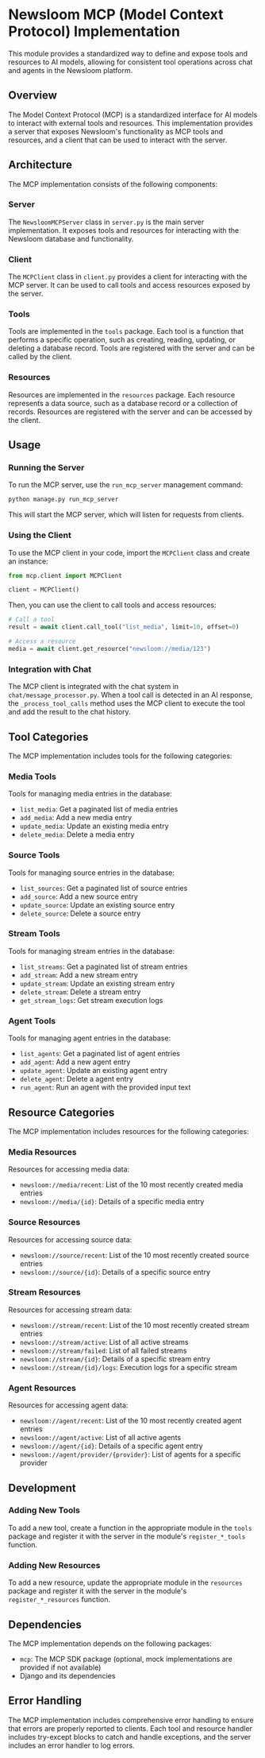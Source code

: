 # Newsloom MCP (Model Context Protocol) Implementation

This module provides a standardized way to define and expose tools and resources to AI models, allowing for consistent tool operations across chat and agents in the Newsloom platform.

## Overview

The Model Context Protocol (MCP) is a standardized interface for AI models to interact with external tools and resources. This implementation provides a server that exposes Newsloom's functionality as MCP tools and resources, and a client that can be used to interact with the server.

## Architecture

The MCP implementation consists of the following components:

### Server

The `NewsloomMCPServer` class in `server.py` is the main server implementation. It exposes tools and resources for interacting with the Newsloom database and functionality.

### Client

The `MCPClient` class in `client.py` provides a client for interacting with the MCP server. It can be used to call tools and access resources exposed by the server.

### Tools

Tools are implemented in the `tools` package. Each tool is a function that performs a specific operation, such as creating, reading, updating, or deleting a database record. Tools are registered with the server and can be called by the client.

### Resources

Resources are implemented in the `resources` package. Each resource represents a data source, such as a database record or a collection of records. Resources are registered with the server and can be accessed by the client.

## Usage

### Running the Server

To run the MCP server, use the `run_mcp_server` management command:

```bash
python manage.py run_mcp_server
```

This will start the MCP server, which will listen for requests from clients.

### Using the Client

To use the MCP client in your code, import the `MCPClient` class and create an instance:

```python
from mcp.client import MCPClient

client = MCPClient()
```

Then, you can use the client to call tools and access resources:

```python
# Call a tool
result = await client.call_tool("list_media", limit=10, offset=0)

# Access a resource
media = await client.get_resource("newsloom://media/123")
```

### Integration with Chat

The MCP client is integrated with the chat system in `chat/message_processor.py`. When a tool call is detected in an AI response, the `_process_tool_calls` method uses the MCP client to execute the tool and add the result to the chat history.

## Tool Categories

The MCP implementation includes tools for the following categories:

### Media Tools

Tools for managing media entries in the database:

- `list_media`: Get a paginated list of media entries
- `add_media`: Add a new media entry
- `update_media`: Update an existing media entry
- `delete_media`: Delete a media entry

### Source Tools

Tools for managing source entries in the database:

- `list_sources`: Get a paginated list of source entries
- `add_source`: Add a new source entry
- `update_source`: Update an existing source entry
- `delete_source`: Delete a source entry

### Stream Tools

Tools for managing stream entries in the database:

- `list_streams`: Get a paginated list of stream entries
- `add_stream`: Add a new stream entry
- `update_stream`: Update an existing stream entry
- `delete_stream`: Delete a stream entry
- `get_stream_logs`: Get stream execution logs

### Agent Tools

Tools for managing agent entries in the database:

- `list_agents`: Get a paginated list of agent entries
- `add_agent`: Add a new agent entry
- `update_agent`: Update an existing agent entry
- `delete_agent`: Delete a agent entry
- `run_agent`: Run an agent with the provided input text

## Resource Categories

The MCP implementation includes resources for the following categories:

### Media Resources

Resources for accessing media data:

- `newsloom://media/recent`: List of the 10 most recently created media entries
- `newsloom://media/{id}`: Details of a specific media entry

### Source Resources

Resources for accessing source data:

- `newsloom://source/recent`: List of the 10 most recently created source entries
- `newsloom://source/{id}`: Details of a specific source entry

### Stream Resources

Resources for accessing stream data:

- `newsloom://stream/recent`: List of the 10 most recently created stream entries
- `newsloom://stream/active`: List of all active streams
- `newsloom://stream/failed`: List of all failed streams
- `newsloom://stream/{id}`: Details of a specific stream entry
- `newsloom://stream/{id}/logs`: Execution logs for a specific stream

### Agent Resources

Resources for accessing agent data:

- `newsloom://agent/recent`: List of the 10 most recently created agent entries
- `newsloom://agent/active`: List of all active agents
- `newsloom://agent/{id}`: Details of a specific agent entry
- `newsloom://agent/provider/{provider}`: List of agents for a specific provider

## Development

### Adding New Tools

To add a new tool, create a function in the appropriate module in the `tools` package and register it with the server in the module's `register_*_tools` function.

### Adding New Resources

To add a new resource, update the appropriate module in the `resources` package and register it with the server in the module's `register_*_resources` function.

## Dependencies

The MCP implementation depends on the following packages:

- `mcp`: The MCP SDK package (optional, mock implementations are provided if not available)
- Django and its dependencies

## Error Handling

The MCP implementation includes comprehensive error handling to ensure that errors are properly reported to clients. Each tool and resource handler includes try-except blocks to catch and handle exceptions, and the server includes an error handler to log errors.
